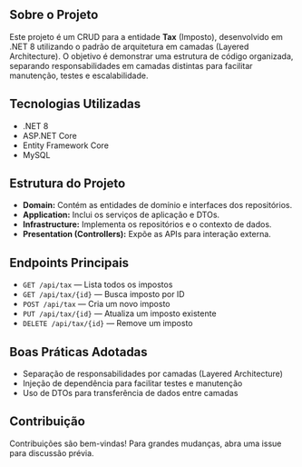 ## Sobre o Projeto

Este projeto é um CRUD para a entidade **Tax** (Imposto), desenvolvido em .NET 8 utilizando o padrão de arquitetura em camadas (Layered Architecture). O objetivo é demonstrar uma estrutura de código organizada, separando responsabilidades em camadas distintas para facilitar manutenção, testes e escalabilidade.

## Tecnologias Utilizadas

- .NET 8  
- ASP.NET Core  
- Entity Framework Core  
- MySQL  

## Estrutura do Projeto

- **Domain:** Contém as entidades de domínio e interfaces dos repositórios.
- **Application:** Inclui os serviços de aplicação e DTOs.
- **Infrastructure:** Implementa os repositórios e o contexto de dados.
- **Presentation (Controllers):** Expõe as APIs para interação externa.

## Endpoints Principais

- `GET /api/tax` — Lista todos os impostos
- `GET /api/tax/{id}` — Busca imposto por ID
- `POST /api/tax` — Cria um novo imposto
- `PUT /api/tax/{id}` — Atualiza um imposto existente
- `DELETE /api/tax/{id}` — Remove um imposto

## Boas Práticas Adotadas

- Separação de responsabilidades por camadas (Layered Architecture)
- Injeção de dependência para facilitar testes e manutenção
- Uso de DTOs para transferência de dados entre camadas

## Contribuição

Contribuições são bem-vindas! Para grandes mudanças, abra uma issue para discussão prévia.
